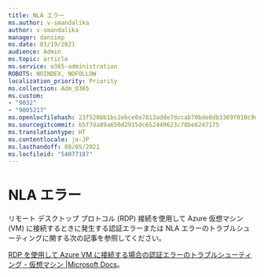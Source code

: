 ```yaml
---
title: NLA エラー
ms.author: v-smandalika
author: v-smandalika
manager: dansimp
ms.date: 03/19/2021
audience: Admin
ms.topic: article
ms.service: o365-administration
ROBOTS: NOINDEX, NOFOLLOW
localization_priority: Priority
ms.collection: Adm_O365
ms.custom:
- "9032"
- "9005217"
ms.openlocfilehash: 23f520bb1bc2ebce0a7813adde7dccab70bde0db3369f018c9d2db6f57b74798
ms.sourcegitcommit: b5f7da89a650d2915dc652449623c78be6247175
ms.translationtype: HT
ms.contentlocale: ja-JP
ms.lasthandoff: 08/05/2021
ms.locfileid: "54077187"
---
```

# <a name="nla-error"></a>NLA エラー

リモート デスクトップ プロトコル (RDP) 接続を使用して Azure 仮想マシン (VM) に接続するときに発生する認証エラーまたは NLA エラーのトラブルシューティングに関する次の記事を参照してください。

[RDP を使用して Azure VM に接続する場合の認証エラーのトラブルシューティング - 仮想マシン |Microsoft Docs](https://docs.microsoft.com/troubleshoot/azure/virtual-machines/cannot-connect-rdp-azure-vm)。



